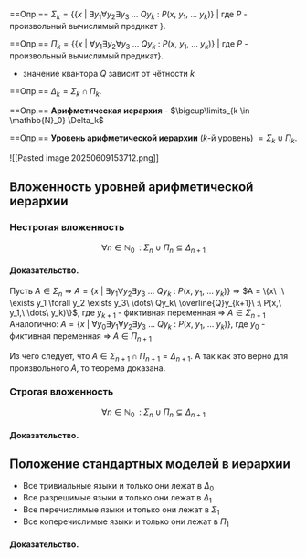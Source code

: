 ==Опр.== $\Sigma_k = \{ \{x\ |\ \exists y_1 \forall y_2 \exists y_3\ \dots\ Qy_k\ :\ P(x,\ y_1,\ \dots\ y_k)\}\ |$ где $P$ - произвольный вычислимый предикат $\}$.

==Опр.== $\Pi_k = \{ \{x\ |\ \forall y_1 \exists y_2 \forall y_3\ \dots\ Qy_k\ :\ P(x,\ y_1,\ \dots\ y_k)\}\ |$ где $P$ - произвольный вычислимый предикат$\}$.

- значение квантора $Q$ зависит от чётности $k$

==Опр.== $\Delta_k = \Sigma_k \cap \Pi_k$.

==Опр.== **Арифметическая иерархия** - $\bigcup\limits_{k \in \mathbb{N}_0} \Delta_k$

==Опр.== **Уровень арифметической иерархии** ($k$-й уровень) $= \Sigma_k \cup \Pi_k$.

![[Pasted image 20250609153712.png]]

## Вложенность уровней арифметической иерархии
### Нестрогая вложенность

$$\forall n \in \mathbb{N}_0\ \ :\ \Sigma_n\ \cup\ \Pi_n \subseteq \Delta_{n+1}$$

#### Доказательство.

Пусть $A \in \Sigma_n$ $\Rightarrow$ $A = \{x\ |\ \exists y_1 \forall y_2 \exists y_3\ \dots\ Qy_k\ :\ P(x,\ y_1,\ \dots\ y_k)\}$  $\Rightarrow$ $A = \{x\ |\ \exists y_1 \forall y_2 \exists y_3\ \dots\ Qy_k\ \overline{Q}y_{k+1}\ :\ P(x,\ y_1,\ \dots\ y_k)\}$, где $y_{k+1}$ - фиктивная переменная $\Rightarrow$ $A \in \Sigma_{n+1}$
Аналогично: $A = \{x\ |\ \forall y_0 \exists y_1 \forall y_2 \exists y_3\ \dots\ Qy_k\ :\ P(x,\ y_1,\ \dots\ y_k)\}$, где $y_{0}$ - фиктивная переменная $\Rightarrow$ $A \in \Pi_{n+1}$

Из чего следует, что $A \in \Sigma_{n+1} \cap \Pi_{n+1} = \Delta_{n+1}$. А так как это верно для произвольного $A$, то теорема доказана.
### Строгая вложенность

$$\forall n \in \mathbb{N}_0\ \ :\ \Sigma_n\ \cup\ \Pi_n \subsetneq \Delta_{n+1}$$
#### Доказательство.

## Положение стандартных моделей в иерархии

- Все тривиальные языки и только они лежат в $\Delta_0$
- Все разрешимые языки и только они лежат в $\Delta_1$
- Все перечислимые языки и только они лежат в $\Sigma_1$
- Все коперечислимые языки и только они лежат в $\Pi_1$

#### Доказательство.
